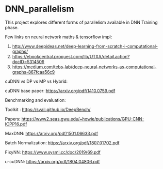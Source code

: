 # DNN_parallelism
This project explores different forms of parallelism available in DNN Training phase.


Few links on neural network maths & tensorflow impl:
1. http://www.deepideas.net/deep-learning-from-scratch-i-computational-graphs/
2. https://ebookcentral.proquest.com/lib/UTXA/detail.action?docID=5314509
3. https://medium.com/tebs-lab/deep-neural-networks-as-computational-graphs-867fcaa56c9


cuDNN vs DP vs MP vs Hybrid:

cuDNN base paper: https://arxiv.org/pdf/1410.0759.pdf

Benchmarking and evaluation:

Toolkit : https://svail.github.io/DeepBench/

Papers: https://www2.seas.gwu.edu/~howie/publications/GPU-CNN-ICPP16.pdf

MaxDNN: https://arxiv.org/pdf/1501.06633.pdf

Batch Normalization: https://arxiv.org/pdf/1807.01702.pdf

FixyNN: https://www.sysml.cc/doc/2019/69.pdf

u-cuDNN: https://arxiv.org/pdf/1804.04806.pdf


